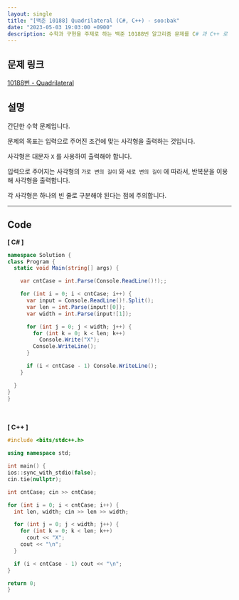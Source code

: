 ```yaml
---
layout: single
title: "[백준 10188] Quadrilateral (C#, C++) - soo:bak"
date: "2023-05-03 19:03:00 +0900"
description: 수학과 구현을 주제로 하는 백준 10188번 알고리즘 문제를 C# 과 C++ 로 풀이 및 해설
---
```


## 문제 링크
  [10188번 - Quadrilateral](https://www.acmicpc.net/problem/10188)

## 설명
간단한 수학 문제입니다. <br>

문제의 목표는 입력으로 주어진 조건에 맞는 사각형을 출력하는 것입니다. <br>

사각형은 대문자 `X` 를 사용하여 출력해야 합니다. <br>

입력으로 주어지는 사각형의 `가로 변의 길이` 와 `세로 변의 길이` 에 따라서, 반복문을 이용해 사각형을 출력합니다. <br>

각 사각형은 하나의 빈 줄로 구분해야 된다는 점에 주의합니다. <br>

- - -

## Code
<b>[ C# ] </b>
<br>

  ```c#
namespace Solution {
  class Program {
    static void Main(string[] args) {

      var cntCase = int.Parse(Console.ReadLine()!);;

      for (int i = 0; i < cntCase; i++) {
        var input = Console.ReadLine()!.Split();
        var len = int.Parse(input![0]);
        var width = int.Parse(input![1]);

        for (int j = 0; j < width; j++) {
          for (int k = 0; k < len; k++)
            Console.Write("X");
          Console.WriteLine();
        }

        if (i < cntCase - 1) Console.WriteLine();
      }

    }
  }
}
  ```
<br><br>
<b>[ C++ ] </b>
<br>

  ```c++
#include <bits/stdc++.h>

using namespace std;

int main() {
  ios::sync_with_stdio(false);
  cin.tie(nullptr);

  int cntCase; cin >> cntCase;

  for (int i = 0; i < cntCase; i++) {
    int len, width; cin >> len >> width;

    for (int j = 0; j < width; j++) {
      for (int k = 0; k < len; k++)
        cout << "X";
      cout << "\n";
    }

    if (i < cntCase - 1) cout << "\n";
  }

  return 0;
}
  ```
